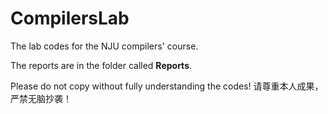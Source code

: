 # CompilersLab

The lab codes for the NJU compilers' course.

The reports are in the folder called **Reports**.

Please do not copy without fully understanding the codes! 请尊重本人成果，严禁无脑抄袭！
